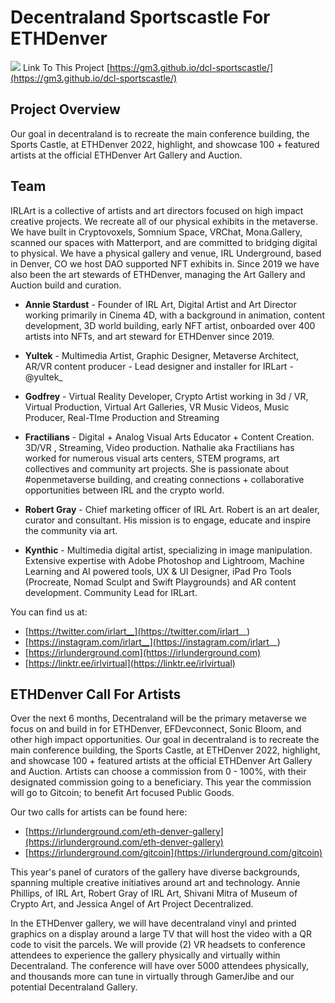 # Decentraland Sportscastle For ETHDenver

![](https://i.imgur.com/qis0lcd.png)
Link To This Project [https://gm3.github.io/dcl-sportscastle/](https://gm3.github.io/dcl-sportscastle/)


## Project Overview

Our goal in decentraland is to recreate the main conference building, the Sports Castle, at ETHDenver 2022, highlight, and showcase 100 + featured artists at the official ETHDenver Art Gallery and Auction.


## Team 
IRLArt is a collective of artists and art directors focused on high impact creative projects. We recreate all of our physical exhibits in the metaverse. We have built in Cryptovoxels, Somnium Space, VRChat, Mona.Gallery, scanned our spaces with Matterport, and are committed to bridging digital to physical. We have a physical gallery and venue, IRL Underground, based in Denver, CO we host DAO supported NFT exhibits in. Since 2019 we have also been the art stewards of ETHDenver, managing the Art Gallery and Auction build and curation.

* **Annie Stardust** - Founder of IRL Art, Digital Artist and Art Director working primarily in Cinema 4D, with a background in animation, content development, 3D world building, early NFT artist, onboarded over 400 artists into NFTs, and art steward for ETHDenver since 2019.

* **Yultek** - Multimedia Artist, Graphic Designer, Metaverse Architect, AR/VR content producer - Lead designer and installer for IRLart - @yultek_

* **Godfrey** - Virtual Reality Developer, Crypto Artist working in 3d / VR, Virtual Production, Virtual Art Galleries, VR Music Videos, Music Producer, Real-TIme Production and Streaming

* **Fractilians** - Digital + Analog Visual Arts Educator + Content Creation. 3D/VR , Streaming, Video production. Nathalie aka Fractilians has worked for numerous visual arts centers, STEM programs, art collectives and community art projects. She is passionate about #openmetaverse building, and creating connections + collaborative opportunities between IRL and the crypto world.

* **Robert Gray** - Chief marketing officer of IRL Art. Robert is an art dealer, curator and consultant. His mission is to engage, educate and inspire the community via art.

* **Kynthic** - Multimedia digital artist, specializing in image manipulation. Extensive expertise with Adobe Photoshop and Lightroom, Machine Learning and AI powered tools, UX & UI Designer, iPad Pro Tools (Procreate, Nomad Sculpt and Swift Playgrounds) and AR content development. Community Lead for IRLart.

You can find us at:

* [https://twitter.com/irlart__](https://twitter.com/irlart__) 
* [https://instagram.com/irlart__](https://instagram.com/irlart__) 
* [https://irlunderground.com](https://irlunderground.com) 
* [https://linktr.ee/irlvirtual](https://linktr.ee/irlvirtual)

## ETHDenver Call For Artists
Over the next 6 months, Decentraland will be the primary metaverse we focus on and build in for ETHDenver, EFDevconnect, Sonic Bloom, and other high impact opportunities. Our goal in decentraland is to recreate the main conference building, the Sports Castle, at ETHDenver 2022, highlight, and showcase 100 + featured artists at the official ETHDenver Art Gallery and Auction. Artists can choose a commission from 0 - 100%, with their designated commission going to a beneficiary. This year the commission will go to Gitcoin; to benefit Art focused Public Goods.

Our two calls for artists can be found here: 
* [https://irlunderground.com/eth-denver-gallery](https://irlunderground.com/eth-denver-gallery) 
* [https://irlunderground.com/gitcoin](https://irlunderground.com/gitcoin)

This year's panel of curators of the gallery have diverse backgrounds, spanning multiple creative initiatives around art and technology. Annie Phillips, of IRL Art, Robert Gray of IRL Art, Shivani Mitra of Museum of Crypto Art, and Jessica Angel of Art Project Decentralized.

In the ETHDenver gallery, we will have decentraland vinyl and printed graphics on a display around a large TV that will host the video with a QR code to visit the parcels. We will provide (2) VR headsets to conference attendees to experience the gallery physically and virtually within Decentraland. The conference will have over 5000 attendees physically, and thousands more can tune in virtually through GamerJibe and our potential Decentraland Gallery.





